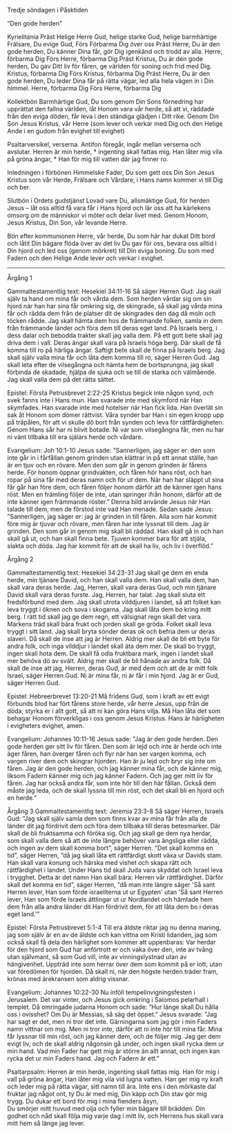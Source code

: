 ﻿Tredje söndagen i Påsktiden




”Den gode herden”




Kyrielitania
Präst        Helige Herre Gud, helige starke Gud, helige barmhärtige Frälsare, Du evige Gud,
Förs        Förbarma Dig över oss
Präst        Herre, Du är den gode herden, Du känner Dina får, gör Dig igenkänd och trodd av alla. Herre, förbarma Dig
Förs        Herre, förbarma Dig
Präst        Kristus, Du är den gode herden, Du gav Ditt liv för fåren, ge världen för soning och frid med Dig. Kristus, förbarma Dig
Förs        Kristus, förbarma Dig
Präst        Herre, Du är den gode herden, Du leder Dina får på rätta vägar, led alla hela vägen in i Din himmel. Herre, förbarma Dig
Förs        Herre, förbarma Dig




Kollektbön
Barmhärtige Gud, Du som genom Din Sons förnedring har upprättat den fallna världen,
låt Honom vara vår herde,
så att vi, räddade från den eviga döden, får leva i den ständiga glädjen i Ditt rike.
Genom Din Son Jesus Kristus, vår Herre (som lever och verkar med Dig och den Helige Ande i en gudom från evighet till evighet)




Psaltarversikel, verserna. Antifon föregår, ingår mellan verserna och avslutar.
Herren är min herde, * ingenting skall fattas mig.
Han låter mig vila på gröna ängar, * Han för mig till vatten där jag finner ro.        




Inledningen i förbönen
Himmelske Fader, Du som gett oss Din Son Jesus Kristus som vår Herde, Frälsare och Vårdare, i Hans namn kommer vi till Dig och ber.




Slutbön i Ordets gudstjänst
Lovad vare Du, allsmäktige Gud, för herden Jesus – låt oss alltid få vara får i Hans hjord och lär oss att ha kärlekens omsorg om de människor vi möter och delar livet med. Genom Honom, Jesus Kristus, Din Son, vår levande Herre.




Bön efter kommunionen
Herre, vår herde, Du som här har dukat Ditt bord och låtit Din bägare flöda över av det liv Du gav för oss, bevara oss alltid i Din hjord och led oss (genom mörkret) till Din eviga boning.
Du som med Fadern och den Helige Ande lever och verkar i evighet.
________________
Årgång 1




Gammaltestamentlig text: Hesekiel 34:11-16
Så säger Herren Gud: Jag skall själv ta hand om mina får och vårda dem. Som herden vårdar sig om sin hjord när han har sina får omkring sig, de skingrade, så skall jag vårda mina får och rädda dem från de platser dit de skingrades den dag då moln och töcken rådde. Jag skall hämta dem hos de främmande folken, samla in dem från främmande länder och föra dem till deras eget land. På Israels berg, i dess dalar och bebodda trakter skall jag valla dem. På ett gott bete skall jag driva dem i vall. Deras ängar skall vara på Israels höga berg. Där skall de få komma till ro på härliga ängar. Saftigt bete skall de finna på Israels berg. Jag skall själv valla mina får och låta dem komma till ro, säger Herren Gud. Jag skall leta efter de vilsegångna och hämta hem de bortsprungna, jag skall förbinda de skadade, hjälpa de sjuka och se till de starka och välmående. Jag skall valla dem på det rätta sättet. 




Epistel: Första Petrusbrevet 2:22-25
Kristus begick inte någon synd, och svek fanns inte i Hans mun. Han svarade inte med skymford när Han skymfades. Han svarade inte med hotelser när Han fick lida. Han överlät sin sak åt Honom som dömer rättvist. Våra synder bar Han i sin egen kropp upp på träpålen, för att vi skulle dö bort från synden och leva för rättfärdigheten. Genom Hans sår har ni blivit botade. Ni var som vilsegångna får, men nu har ni vänt tillbaka till era själars herde och vårdare.




Evangelium: Joh 10:1-10 
Jesus sade: ”Sannerligen, jag säger er: den som inte går in i fårfållan genom grinden utan klättrar in på ett annat ställe, han är en tjuv och en rövare. Men den som går in genom grinden är fårens herde. För honom öppnar grindvakten, och fåren hör hans röst, och han ropar på sina får med deras namn och för ut dem. När han har släppt ut sina får går han före dem, och fåren följer honom därför att de känner igen hans röst. Men en främling följer de inte, utan springer ifrån honom, därför att de inte känner igen främmande röster.” Denna bild använde Jesus när Han talade till dem, men de förstod inte vad Han menade. 
Sedan sade Jesus: ”Sannerligen, jag säger er: jag är grinden in till fåren. Alla som har kommit före mig är tjuvar och rövare, men fåren har inte lyssnat till dem. Jag är grinden. Den som går in genom mig skall bli räddad. Han skall gå in och han skall gå ut, och han skall finna bete. Tjuven kommer bara för att stjäla, slakta och döda. Jag har kommit för att de skall ha liv, och liv i överflöd.” 








Årgång 2




Gammaltestamentlig text: Hesekiel 34:23-31 
Jag skall ge dem en enda herde, min tjänare David, och han skall valla dem. Han skall valla dem, han skall vara deras herde. Jag, Herren, skall vara deras Gud, och min tjänare David skall vara deras furste. Jag, Herren, har talat. 
Jag skall sluta ett fredsförbund med dem. Jag skall utrota vilddjuren i landet, så att folket kan leva tryggt i öknen och sova i skogarna. Jag skall låta dem bo kring mitt berg. I rätt tid skall jag ge dem regn, ett välsignat regn skall det vara. Markens träd skall bära frukt och jorden skall ge gröda. Folket skall leva tryggt i sitt land. Jag skall bryta sönder deras ok och befria dem ur deras slaveri. Då skall de inse att jag är Herren. Aldrig mer skall de bli ett byte för andra folk, och inga vilddjur i landet skall äta dem mer. De skall bo tryggt, ingen skall hota dem. De skall få odla fruktbara mark, ingen i landet skall mer behöva dö av svält. Aldrig mer skall de bli hånade av andra folk. Då skall de inse att jag, Herren, deras Gud, är med dem och att de är mitt folk Israel, säger Herren Gud. Ni är mina får, ni är får i min hjord. Jag är er Gud, säger Herren Gud.




Epistel: Hebreerbrevet 13:20-21 
Må fridens Gud, som i kraft av ett evigt förbunds blod har fört fårens store herde, vår herre Jesus, upp från de döda, styrka er i allt gott, så att ni kan göra Hans vilja. Må Han låta det som behagar Honom förverkligas i oss genom Jesus Kristus. Hans är härligheten i evigheters evighet, amen. 




Evangelium: Johannes 10:11-16
Jesus sade: ”Jag är den gode herden. Den gode herden ger sitt liv för fåren. Den som är lejd och inte är herde och inte äger fåren, han överger fåren och flyr när han ser vargen komma, och vargen river dem och skingrar hjorden. Han är ju lejd och bryr sig inte om fåren. Jag är den gode herden, och jag känner mina får, och de känner mig, liksom Fadern känner mig och jag känner Fadern. Och jag ger mitt liv för fåren. Jag har också andra får, som inte hör till den här fållan. Också dem måste jag leda, och de skall lyssna till min röst, och det skall bli en hjord och en herde.” 








Årgång 3
Gammaltestamentlig text: Jeremia 23:3-8
Så säger Herren, Israels Gud: ”Jag skall själv samla dem som finns kvar av mina får från alla de länder dit jag fördrivit dem och föra dem tillbaka till deras betesmarker. Där skall de bli fruktsamma och föröka sig. Och jag skall ge dem nya herdar, som skall valla dem så att de inte längre behöver vara ängsliga eller rädda, och ingen av dem skall komma bort”, säger Herren. 
”Det skall komma en tid”, säger Herren, ”då jag skall låta ett rättfärdigt skott växa ur Davids stam. Han skall vara konung och härska med vishet och skapa rätt och rättfärdighet i landet. Under Hans tid skall Juda vara skyddat och Israel leva i trygghet. Detta är det namn Han skall bära: Herren vår rättfärdighet. Därför skall det komma en tid”, säger Herren, ”då man inte längre säger 'Så sant Herren lever, Han som förde israeliterna ut ur Egypten' utan 'Så sant Herren lever, Han som förde Israels ättlingar ut ur Nordlandet och hämtade hem dem från alla andra länder dit Han fördrivit dem, för att låta dem bo i deras eget land.'”




Epistel: Första Petrusbrevet 5:1-4
Till era äldste riktar jag nu denna maning, jag som själv är en av de äldste och kan vittna om Kristi lidanden, jag som också skall få dela den härlighet som kommer att uppenbaras: Var herdar för den hjord som Gud har anförtrott er och vaka över den, inte av tvång utan självmant, så som Gud vill, inte av vinningslystnad utan av hängivenhet. Uppträd inte som herrar över dem som kommit på er lott, utan var föredömen för hjorden. Då skall ni, när den högste herden träder fram, krönas med ärekransen som aldrig vissnar. 




Evangelium: Johannes 10:22-30
Nu inföll tempelinvigningsfesten i Jerusalem. Det var vinter, och Jesus gick omkring i Salomos pelarhall i templet. Då omringade judarna Honom och sade: ”Hur länge skall Du hålla oss i ovisshet? Om Du är Messias, så säg det öppet.” Jesus svarade: ”Jag har sagt er det, men ni tror det inte. Gärningarna som jag gör i min Faders namn vittnar om mig. Men ni tror inte, därför att ni inte hör till mina får. Mina får lyssnar till min röst, och jag känner dem, och de följer mig. Jag ger dem evigt liv, och de skall aldrig någonsin gå under, och ingen skall rycka dem ur min hand. Vad min Fader har gett mig är större än allt annat, och ingen kan rycka det ur min Faders hand. Jag och Fadern är ett.”








Psaltarpsalm: 
Herren är min herde, ingenting skall fattas mig. 
Han för mig i vall på gröna ängar, Han låter mig vila vid lugna vatten. 
Han ger mig ny kraft och leder mig på rätta vägar, sitt namn till ära. 
Inte ens i den mörkaste dal fruktar jag något ont,
ty Du är med mig, Din käpp och Din stav gör mig trygg. 
Du dukar ett bord för mig i mina fienders åsyn,    
Du smörjer mitt huvud med olja och fyller min bägare till brädden.
Din godhet och nåd skall följa mig varje dag i mitt liv,
och Herrens hus skall vara mitt hem så länge jag lever.